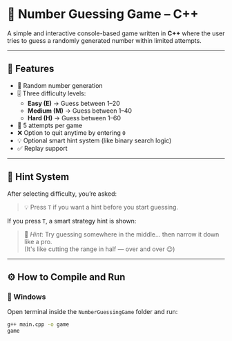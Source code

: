 # 🎯 Number Guessing Game – C++

A simple and interactive console-based game written in **C++** where the user tries to guess a randomly generated number within limited attempts.

---

## 📌 Features

- 🔢 Random number generation
- 🎚️ Three difficulty levels:
  - **Easy (E)** → Guess between 1–20
  - **Medium (M)** → Guess between 1–40
  - **Hard (H)** → Guess between 1–60
- 🔁 5 attempts per game
- ❌ Option to quit anytime by entering `0`
- 💡 Optional smart hint system (like binary search logic)
- ✅ Replay support

---

## 🧠 Hint System

After selecting difficulty, you’re asked:
> 💡 Press `T` if you want a hint before you start guessing.

If you press `T`, a smart strategy hint is shown:
> 🧠 _Hint_: Try guessing somewhere in the middle... then narrow it down like a pro.  
> (It's like cutting the range in half — over and over 😉)

---

## ⚙️ How to Compile and Run

### 🔸 Windows

Open terminal inside the `NumberGuessingGame` folder and run:

```bash
g++ main.cpp -o game
game
